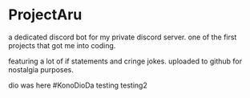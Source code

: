 # ProjectAru
a dedicated discord bot for my private discord server.
one of the first projects that got me into coding.

featuring a lot of if statements and cringe jokes.
uploaded to github for nostalgia purposes.

dio was here #KonoDioDa
testing
testing2